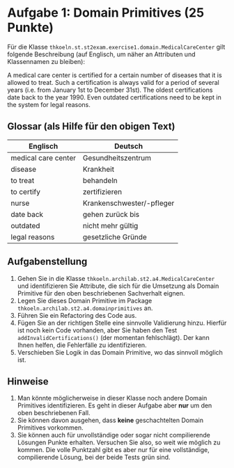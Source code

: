 # Aufgabe 1: Domain Primitives (25 Punkte)

Für die Klasse `thkoeln.st.st2exam.exercise1.domain.MedicalCareCenter` gilt folgende Beschreibung (auf Englisch, um näher
an Attributen und Klassennamen zu bleiben):

A medical care center is certified for a certain number of diseases that it is allowed to treat.
Such a certification is always valid for a period of several years (i.e. from January 1st to December 31st).
The oldest certifications date back to the year 1990. Even outdated certifications need to be kept in the system
for legal reasons.


## Glossar (als Hilfe für den obigen Text)

| Englisch            | Deutsch                   |
|---------------------|---------------------------|
| medical care center | Gesundheitszentrum        |
| disease             | Krankheit                 |
| to treat            | behandeln                 |
| to certify          | zertifizieren             |
| nurse               | Krankenschwester/-pfleger |
| date back           | gehen zurück bis          |
| outdated            | nicht mehr gültig         |
| legal reasons       | gesetzliche Gründe        |


## Aufgabenstellung 

1. Gehen Sie in die Klasse `thkoeln.archilab.st2.a4.MedicalCareCenter` und identifizieren 
   Sie Attribute, die sich für die Umsetzung als Domain Primitive für den oben beschriebenen 
   Sachverhalt eignen. 
2. Legen Sie dieses Domain Primitive im Package `thkoeln.archilab.st2.a4.domainprimitives` an.
3. Führen Sie ein Refactoring des Code aus. 
4. Fügen Sie an der richtigen Stelle eine sinnvolle Validierung hinzu. Hierfür ist noch kein 
   Code vorhanden, aber Sie haben den Test `addInvalidCertifications()` (der momentan fehlschlägt). 
   Der kann Ihnen helfen, die Fehlerfälle zu identifizieren.
5. Verschieben Sie Logik in das Domain Primitive, wo das sinnvoll möglich ist. 

## Hinweise

1. Man könnte möglicherweise in dieser Klasse noch andere Domain Primitives identifizieren. Es geht in dieser
   Aufgabe aber **nur** um den oben beschriebenen Fall.  
2. Sie können davon ausgehen, dass **keine** geschachtelten Domain Primitives vorkommen.
3. Sie können auch für unvollständige oder sogar nicht compilierende Lösungen Punkte
   erhalten. Versuchen Sie also, so weit wie möglich zu kommen. Die volle Punktzahl
   gibt es aber nur für eine vollständige, compilierende Lösung, bei der beide Tests
   grün sind.
